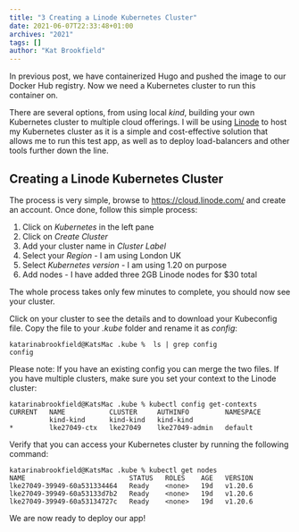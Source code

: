 ```yaml
---
title: "3 Creating a Linode Kubernetes Cluster"
date: 2021-06-07T22:33:48+01:00
archives: "2021"
tags: []
author: "Kat Brookfield"
---
```


In previous post, we have containerized Hugo and pushed the image to our Docker Hub registry. Now we need a Kubernetes cluster to run this container on.

There are several options, from using local *kind*, building your own Kubernetes cluster to multiple cloud offerings. I will be using [Linode](https://cloud.linode.com/) to host my Kubernetes cluster as it is a simple and cost-effective solution that allows me to run this test app, as well as to deploy load-balancers and other tools further down the line.

## Creating a Linode Kubernetes Cluster
The process is very simple, browse to https://cloud.linode.com/ and create an account. Once done, follow this simple process:

1. Click on *Kubernetes* in the left pane
2. Click on *Create Cluster*
3. Add your cluster name in *Cluster Label*
4. Select your *Region* - I am using London UK
5. Select *Kubernetes version* - I am using 1.20 on purpose
6. Add nodes - I have added three 2GB Linode nodes for $30 total

The whole process takes only few minutes to complete, you should now see your cluster.

Click on your cluster to see the details and to download your Kubeconfig file. Copy the file to your *.kube* folder and rename it as *config*:
```
katarinabrookfield@KatsMac .kube %  ls | grep config
config
```
Please note: If you have an existing config you can merge the two files. If you have multiple clusters, make sure you set your context to the Linode cluster:
```
katarinabrookfield@KatsMac .kube % kubectl config get-contexts
CURRENT   NAME           CLUSTER     AUTHINFO         NAMESPACE
          kind-kind      kind-kind   kind-kind
*         lke27049-ctx   lke27049    lke27049-admin   default
```
Verify that you can access your Kubernetes cluster by running the following command:
```
katarinabrookfield@KatsMac .kube % kubectl get nodes
NAME                          STATUS   ROLES    AGE   VERSION
lke27049-39949-60a531334464   Ready    <none>   19d   v1.20.6
lke27049-39949-60a53133d7b2   Ready    <none>   19d   v1.20.6
lke27049-39949-60a53134727c   Ready    <none>   19d   v1.20.6
```
We are now ready to deploy our app!